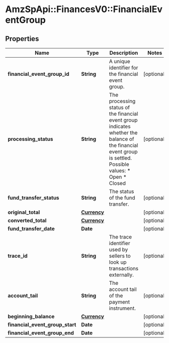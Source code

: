 # AmzSpApi::FinancesV0::FinancialEventGroup

## Properties
Name | Type | Description | Notes
------------ | ------------- | ------------- | -------------
**financial_event_group_id** | **String** | A unique identifier for the financial event group. | [optional] 
**processing_status** | **String** | The processing status of the financial event group indicates whether the balance of the financial event group is settled.  Possible values:  * Open  * Closed | [optional] 
**fund_transfer_status** | **String** | The status of the fund transfer. | [optional] 
**original_total** | [**Currency**](Currency.md) |  | [optional] 
**converted_total** | [**Currency**](Currency.md) |  | [optional] 
**fund_transfer_date** | **Date** |  | [optional] 
**trace_id** | **String** | The trace identifier used by sellers to look up transactions externally. | [optional] 
**account_tail** | **String** | The account tail of the payment instrument. | [optional] 
**beginning_balance** | [**Currency**](Currency.md) |  | [optional] 
**financial_event_group_start** | **Date** |  | [optional] 
**financial_event_group_end** | **Date** |  | [optional] 

